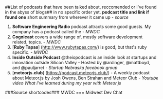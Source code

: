 ##List of podcasts that have been talked about, reccomended or I've found in the abyss of blogs##
in no specific order yet. **podcast title and link if found one** short summary from wherever it came up - _source_

1. **Software Engineering Radio** podcast attracts some good guests. My company has a podcast called the - _MWDC_
2. **Cognicast** covers a wide range of, mostly software development related, topics. -  _MWDC_
3. [**Ruby Tapas**] (http://www.rubytapas.com/)  is good, but that's ruby specific. -  _MWDC_
4. **Inside Outside Podcast** @theiopodcast is an inside look at startups and innovation outside Silicon Valley - Hosted by @ardinger, @mattboyd, and @pauljarret - _Startup Nebraska facebook group_
5. [**meteorjs.club**] (https://podcast.meteorjs.club/) - A weekly podcast about Meteor.js by Josh Owens, Ben Strahan and Meteor Club - _Youtube video What I've learned during my year with Meteor.js_


###Source shortcodes###
MWDC === Midwest Dev Chat

